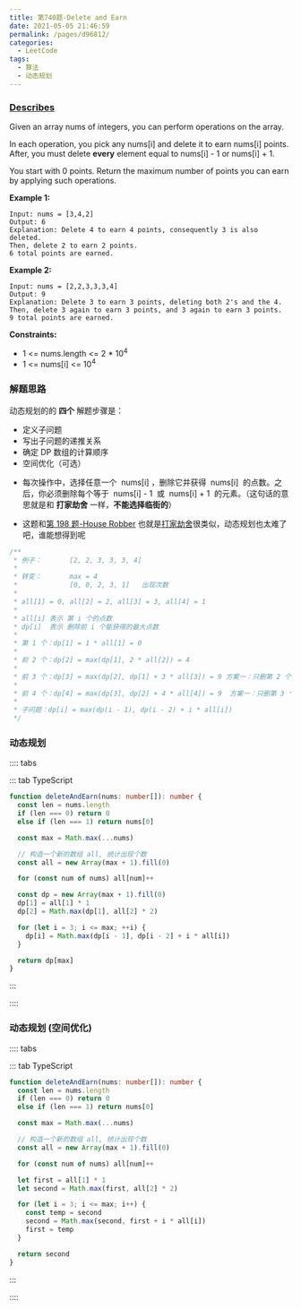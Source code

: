 ```yaml
---
title: 第740题-Delete and Earn
date: 2021-05-05 21:46:59
permalink: /pages/d96812/
categories:
  - LeetCode
tags:
  - 算法
  - 动态规划
---
```


### [Describes](https://leetcode-cn.com/problems/delete-and-earn/)

Given an array <span class="span-shadow">nums</span> of integers, you can perform operations on the array.

In each operation, you pick any <span class="span-shadow">nums[i]</span> and delete it to earn <span class="span-shadow">nums[i]</span> points. After, you must delete **every** element equal to <span class="span-shadow">nums[i] - 1</span> or <span class="span-shadow">nums[i] + 1</span>.

You start with <span class="span-shadow">0</span> points. Return the maximum number of points you can earn by applying such operations.

<!-- more -->

**Example 1:**

```
Input: nums = [3,4,2]
Output: 6
Explanation: Delete 4 to earn 4 points, consequently 3 is also deleted.
Then, delete 2 to earn 2 points.
6 total points are earned.
```

**Example 2:**

```
Input: nums = [2,2,3,3,3,4]
Output: 9
Explanation: Delete 3 to earn 3 points, deleting both 2's and the 4.
Then, delete 3 again to earn 3 points, and 3 again to earn 3 points.
9 total points are earned.
```

**Constraints:**

- <span class="span-shadow">1 <= nums.length <= 2 \* 10<sup>4</sup></span>
- <span class="span-shadow">1 <= nums[i] <= 10<sup>4</sup></span>

### 解题思路

动态规划的的 **四个** 解题步骤是：

- 定义子问题
- 写出子问题的递推关系
- 确定 DP 数组的计算顺序
- 空间优化（可选）

* <span class="span-shadow">每次操作中，选择任意一个  nums[i] ，删除它并获得  nums[i]  的点数。之后，你必须删除每个等于  nums[i] - 1  或  nums[i] + 1  的元素。</span>（这句话的意思就是和 **打家劫舍** 一样，**不能选择临街的**）

* 这题和[第 198 题-House Robber](https://zhixiangyao.top/pages/45c723/) 也就是[打家劫舍](https://leetcode-cn.com/problems/house-robber/)很类似，动态规划也太难了吧，谁能想得到呢

```TypeScript
/**
 * 例子：       [2, 2, 3, 3, 3, 4]
 *
 * 转变：       max = 4
 *             [0, 0, 2, 3, 1]   出现次数
 *
 * all[1] = 0, all[2] = 2, all[3] = 3, all[4] = 1
 *
 * all[i] 表示 第 i 个的点数
 * dp[i]  表示 删除前 i 个能获得的最大点数
 *
 * 第 1 个：dp[1] = 1 * all[1] = 0
 *
 * 前 2 个：dp[2] = max(dp[1], 2 * all[2]) = 4
 *
 * 前 3 个：dp[3] = max(dp[2], dp[1] + 3 * all[3]) = 9 方案一：只删第 2 个、 方案二：删第 1 个 和 获得第 3 个点数
 *
 * 前 4 个：dp[4] = max(dp[3], dp[2] + 4 * all[4]) = 9  方案一：只删第 3 个、 方案二：删第 2 个 和 获得第 4 个点数
 *
 * 子问题：dp[i] = max(dp(i - 1), dp(i - 2) + i * all[i])
 */
```

### 动态规划

:::: tabs

::: tab TypeScript

```TypeScript
function deleteAndEarn(nums: number[]): number {
  const len = nums.length
  if (len === 0) return 0
  else if (len === 1) return nums[0]

  const max = Math.max(...nums)

  // 构造一个新的数组 all, 统计出现个数
  const all = new Array(max + 1).fill(0)

  for (const num of nums) all[num]++

  const dp = new Array(max + 1).fill(0)
  dp[1] = all[1] * 1
  dp[2] = Math.max(dp[1], all[2] * 2)

  for (let i = 3; i <= max; ++i) {
    dp[i] = Math.max(dp[i - 1], dp[i - 2] + i * all[i])
  }

  return dp[max]
}
```

:::

::::

### 动态规划 (空间优化)

:::: tabs

::: tab TypeScript

```TypeScript
function deleteAndEarn(nums: number[]): number {
  const len = nums.length
  if (len === 0) return 0
  else if (len === 1) return nums[0]

  const max = Math.max(...nums)

  // 构造一个新的数组 all, 统计出现个数
  const all = new Array(max + 1).fill(0)

  for (const num of nums) all[num]++

  let first = all[1] * 1
  let second = Math.max(first, all[2] * 2)

  for (let i = 3; i <= max; i++) {
    const temp = second
    second = Math.max(second, first + i * all[i])
    first = temp
  }

  return second
}
```

:::

::::
